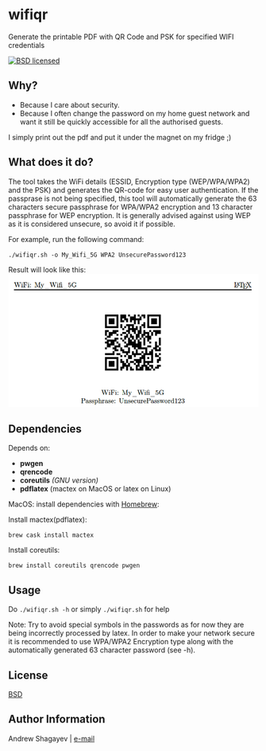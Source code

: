 # wifiqr
Generate the printable PDF with QR Code and PSK for specified WIFI credentials

[![BSD licensed][bsd-badge]][bsd-link]

## Why?
 - Because I care about security.
 - Because I often change the password on my home guest network and want it still be quickly accessible for all the authorised guests.

I simply print out the pdf and put it under the magnet on my fridge ;)

## What does it do?
The tool takes the WiFi details (ESSID, Encryption type (WEP/WPA/WPA2) and the PSK) and generates the QR-code for easy
user authentication.
If the passprase is not being specified, this tool will automatically generate the 63 characters secure passphrase for
WPA/WPA2 encryption and 13 character passphrase for WEP encryption. It is generally advised against using WEP as it is
considered unsecure, so avoid it if possible.

For example, run the following command:

	./wifiqr.sh -o My_Wifi_5G WPA2 UnsecurePassword123

Result will look like this:
![QR Example](imgs/example.png)

## Dependencies
Depends on:

  - **pwgen**
  - **qrencode**
  - **coreutils** *(GNU version)*
  - **pdflatex** (mactex on MacOS or latex on Linux)

MacOS: install dependencies with [Homebrew][homebrew]:

Install mactex(pdflatex):

	brew cask install mactex

Install coreutils:

	brew install coreutils qrencode pwgen

## Usage

Do `./wifiqr.sh -h` or simply `./wifiqr.sh` for help

Note: Try to avoid special symbols in the passwords as for now they are being incorrectly processed by latex.
In order to make your network secure it is recommended to use WPA/WPA2 Encryption type along with the automatically generated 63
character password (see -h).

## License

[BSD][bsd-link]

## Author Information

Andrew Shagayev | [e-mail](mailto:drewshg@gmail.com)

[bsd-badge]: https://img.shields.io/badge/license-BSD-blue.svg
[bsd-link]: https://raw.githubusercontent.com/drew-kun/gpgbackup/master/LICENSE
[homebrew]: http://brew.sh/
